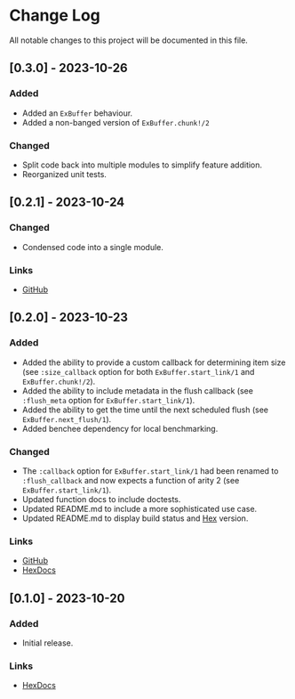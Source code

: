 # Change Log

All notable changes to this project will be documented in this file.

## [0.3.0] - 2023-10-26

### Added

* Added an `ExBuffer` behaviour.
* Added a non-banged version of `ExBuffer.chunk!/2`

### Changed

* Split code back into multiple modules to simplify feature addition.
* Reorganized unit tests.

## [0.2.1] - 2023-10-24

### Changed

* Condensed code into a single module.

### Links

* [GitHub](https://github.com/gdwoolbert3/ex_buffer/releases/tag/v0.2.1)
 
## [0.2.0] - 2023-10-23

### Added

* Added the ability to provide a custom callback for determining item size (see `:size_callback` option for
  both `ExBuffer.start_link/1` and `ExBuffer.chunk!/2`).
* Added the ability to include metadata in the flush callback (see `:flush_meta` option for
  `ExBuffer.start_link/1`).
* Added the ability to get the time until the next scheduled flush (see `ExBuffer.next_flush/1`).
* Added benchee dependency for local benchmarking.

### Changed

* The `:callback` option for `ExBuffer.start_link/1` had been renamed to `:flush_callback` and now expects a
  function of arity 2 (see `ExBuffer.start_link/1`).
* Updated function docs to include doctests.
* Updated README.md to include a more sophisticated use case.
* Updated README.md to display build status and [Hex](https://hex.pm/) version.

### Links

* [GitHub](https://github.com/gdwoolbert3/ex_buffer/releases/tag/v0.2.0)
* [HexDocs](https://hexdocs.pm/ex_buffer/0.2.0/readme.html)
 
## [0.1.0] - 2023-10-20
 
### Added

* Initial release.

### Links

* [HexDocs](https://hexdocs.pm/ex_buffer/0.1.0/readme.html)
